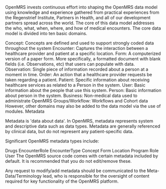 

OpenMRS invests continuous effort into shaping the OpenMRS data model using knowledge and experience gathered from practical experiences from the Regenstrief Institute, Partners in Health, and all of our development partners spread across the world. The core of this data model addresses the who, what, when, where, and how of medical encounters. The core data model is divided into ten basic domains.

Concept: Concepts are defined and used to support strongly coded data throughout the system
Encounter: Captures the interaction between a healthcare provider and patient at a specific location.
Form: A computerized version of a paper form. More specifically, a formatted document with blank fields (i.e. Observations, etc) that users can populate with data.
Observation: Single piece of information recorded about a person at a moment in time.
Order: An action that a healthcare provider requests be taken regarding a patient.
Patient: Specific information about receiving healthcare services as related to a Person in the system.
User: Basic information about the people that use this system.
Person: Basic information about person in the system.
Business: Non-medical data used to administrate OpenMRS
Groups/Workflow: Workflows and Cohort data
However, other domains may also be added to the data model via the use of modules.
Metadata

Metadata is 'data about data'. In OpenMRS, metadata represents system and descriptive data such as data types. Metadata are generally referenced by clinical data, but do not represent any patient-specific data.

Significant OpenMRS metadata types include:

Drugs
EncounterRole
EncounterType
Concept
Form
Location
Program
Role
User 
The OpenMRS source code comes with certain metadata included by default. It is recommended that you do not edit/remove these. 

Any request to modify/add metadata should be communicated to the Meta-Data/Terminology lead, who is responsible for the oversight of content required for key functionality of the OpenMRS platform. 